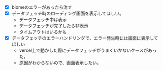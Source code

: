- [x] biomeのエラーがあったら治す
- [x] データフェッチ時のローディング画面を表示してほしい。
  - データフェッチ中は表示
  - データフェッチが完了したら非表示
  - タイムアウトはいるかも
- [x] データフェッチのエラーハンドリングで、エラー発生時には画面に表示してほしい
  - vercel上で動かした際にデータフェッチがうまくいかないケースがあった。
  - 原因がわからないので、画面表示したい。
